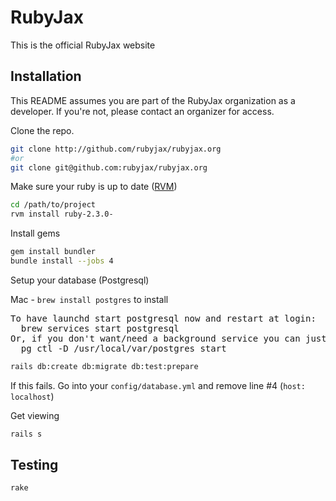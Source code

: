 # RubyJax

This is the official RubyJax website

## Installation

This README assumes you are part of the RubyJax organization as a developer.
If you're not, please contact an organizer for access.

Clone the repo.

```sh
git clone http://github.com/rubyjax/rubyjax.org
#or
git clone git@github.com:rubyjax/rubyjax.org
```

Make sure your ruby is up to date ([RVM](https://rvm.io/))

```sh
cd /path/to/project
rvm install ruby-2.3.0-
```

Install gems

```sh
gem install bundler
bundle install --jobs 4
```

Setup your database (Postgresql)

Mac - `brew install postgres` to install 
<pre>
To have launchd start postgresql now and restart at login:
  brew services start postgresql
Or, if you don't want/need a background service you can just run:
  pg_ctl -D /usr/local/var/postgres start
</pre>

```sh
rails db:create db:migrate db:test:prepare
```
If this fails. Go into your `config/database.yml` and remove line #4 (`host: localhost`)

Get viewing
 
```sh
rails s
```

## Testing

```sh
rake
```



